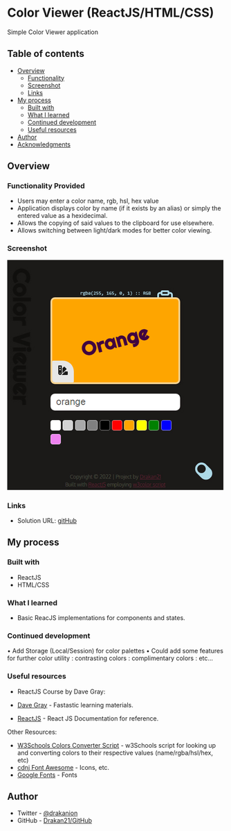 # Color Viewer (ReactJS/HTML/CSS)

Simple Color Viewer application

## Table of contents

-   [Overview](#overview)
    -   [Functionality](#functions)
    -   [Screenshot](#screenshot)
    -   [Links](#links)
-   [My process](#my-process)
    -   [Built with](#built-with)
    -   [What I learned](#what-i-learned)
    -   [Continued development](#continued-development)
    -   [Useful resources](#useful-resources)
-   [Author](#author)
-   [Acknowledgments](#acknowledgments)

## Overview

### Functionality Provided

-   Users may enter a color name, rgb, hsl, hex value
-   Application displays color by name (if it exists by an alias) or simply the entered value as a hexidecimal.
-   Allows the copying of said values to the clipboard for use elsewhere.
-   Allows switching between light/dark modes for better color viewing.

### Screenshot

![](./screenshot.jpg)

### Links

-   Solution URL: [gitHub](https://github.com/Drakan21/ColorViewer)

## My process

### Built with

-   ReactJS
-   HTML/CSS

### What I learned

-   Basic ReacJS implementations for components and states.

### Continued development

• Add Storage (Local/Session) for color palettes
• Could add some features for further color utility
: contrasting colors
: complimentary colors
: etc...

### Useful resources

-   ReactJS Course by Dave Gray:

-   [Dave Gray](https://www.youtube.com/watch?v=RVFAyFWO4go&t=10363s) - Fastastic learning materials.
-   [ReactJS](https://reactjs.org/docs) - React JS Documentation for reference.

Other Resources:

-   [W3Schools Colors Converter Script](https://www.w3schools.com/colors/colors_converter.asp) - w3Schools script for looking up and converting colors to their respective values (name/rgba/hsl/hex, etc)
-   [cdnj Font Awesome](https://cdnjs.com/libraries/font-awesome) - Icons, etc.
-   [Google Fonts](https://fonts.google.com) - Fonts

## Author

-   Twitter - [@drakanion](https://www.twitter.com/drakanion)
-   GitHub - [Drakan21/GitHub](https://github.com/Drakan21)
